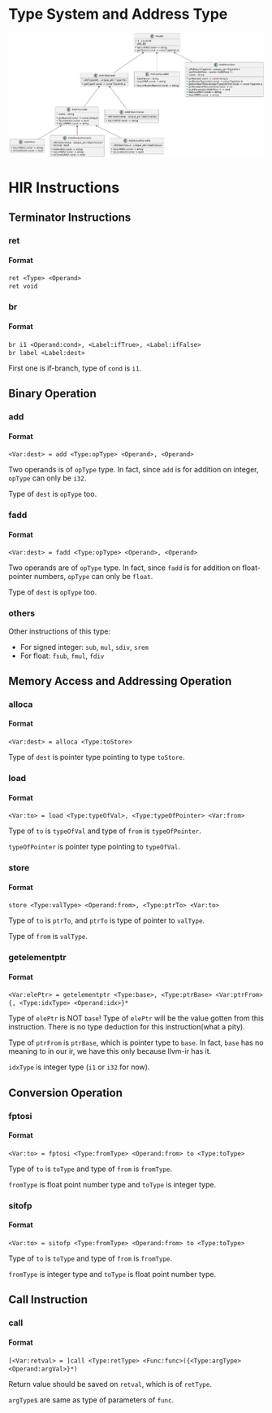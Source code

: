 # Type System and Address Type

![](imageRef/Address.png)

# HIR Instructions

## Terminator Instructions

### ret

#### Format

```text
ret <Type> <Operand>
ret void 
```

### br

#### Format

```text
br i1 <Operand:cond>, <Label:ifTrue>, <Label:ifFalse>
br label <Label:dest>
```

First one is if-branch, type of `cond` is `i1`.

## Binary Operation

### add

#### Format

```text
<Var:dest> = add <Type:opType> <Operand>, <Operand>
```

Two operands is of `opType` type. In fact, since `add` is for addition on
integer, `opType` can only be `i32`.

Type of `dest` is `opType` too.

### fadd

#### Format

```text
<Var:dest> = fadd <Type:opType> <Operand>, <Operand>
```

Two operands are of `opType` type. In fact, since `fadd` is for addition on
float-pointer numbers, `opType` can only be `float`.

Type of `dest` is `opType` too.

### others

Other instructions of this type:

* For signed integer:
  `sub`, `mul`, `sdiv`, `srem`
* For float:
  `fsub`, `fmul`, `fdiv`

## Memory Access and Addressing Operation

### alloca

#### Format

```text
<Var:dest> = alloca <Type:toStore>
```

Type of `dest` is pointer type pointing to type `toStore`.

### load

#### Format

```text
<Var:to> = load <Type:typeOfVal>, <Type:typeOfPointer> <Var:from>
```

Type of `to` is `typeOfVal` and type of `from` is `typeOfPointer`.

`typeOfPointer` is pointer type pointing to `typeOfVal`.

### store

#### Format

```text
store <Type:valType> <Operand:from>, <Type:ptrTo> <Var:to>
```

Type of `to` is `ptrTo`, and `ptrTo` is type of pointer to `valType`.

Type of `from` is `valType`.

### getelementptr

#### Format

```text
<Var:elePtr> = getelementptr <Type:base>, <Type:ptrBase> <Var:ptrFrom> {, <Type:idxType> <Operand:idx>}*
```

Type of `elePtr` is NOT `base`! Type of `elePtr` will be the value gotten from this
instruction. There is no type deduction for this instruction(what a pity).

Type of `ptrFrom` is `ptrBase`, which is pointer type to `base`. In fact, `base` has
no meaning to in our ir, we have this only because llvm-ir has it.

`idxType` is integer type (`i1` or `i32` for now).

## Conversion Operation

### fptosi

#### Format

```text
<Var:to> = fptosi <Type:fromType> <Operand:from> to <Type:toType>
```

Type of `to` is `toType` and type of `from` is `fromType`.

`fromType` is float point number type and `toType` is integer type.

### sitofp

#### Format

```text
<Var:to> = sitofp <Type:fromType> <Operand:from> to <Type:toType>
```

Type of `to` is `toType` and type of `from` is `fromType`.

`fromType` is integer type and `toType` is float point number type.

## Call Instruction

### call

#### Format

```text
[<Var:retval> = ]call <Type:retType> <Func:func>({<Type:argType> <Operand:argVal>}*)
```

Return value should be saved on `retval`, which is of `retType`.

`argType`s are same as type of parameters of `func`.